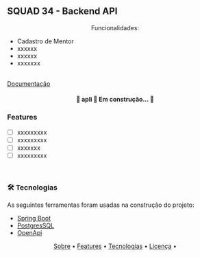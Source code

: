 ## SQUAD 34 - Backend API
<p id="sobre" align="center">Funcionalidades: <ul>
    <li>Cadastro de Mentor </li>
    <li>xxxxxx</li>
    <li>xxxxxx</li>
    <li> xxxxxxx</li>
</ul></p>

  
   <a href="https://github.com/tgmarinho/README-ecoleta/stargazers"> </a>
   <br>
   <a href="https://squad-api-spring.herokuapp.com/swagger-ui/index.html">Documentação</a>
</p>

<h4 align="center"> 
	🚧 apli 🚀 Em construção...  🚧
</h4>

### Features

<p align="center" id="license">  

- [ ] xxxxxxxxx
- [ ] xxxxxxxxx
- [ ] xxxxxxx
- [ ] xxxxxxxxx

<br id="techs">


### 🛠 Tecnologias

As seguintes ferramentas foram usadas na construção do projeto:

- [Spring Boot](https://spring.io/projects/spring-boot)
- [PostgresSQL](https://www.postgresql.org/)
- [OpenApi](https://swagger.io/specification/)




<p align="center">
 <a href="#sobre">Sobre</a> •
 <a href="#license">Features</a> • 
 <a href="#techs">Tecnologias</a> •  
 <a href="#license">Licença</a> • 
</p>
